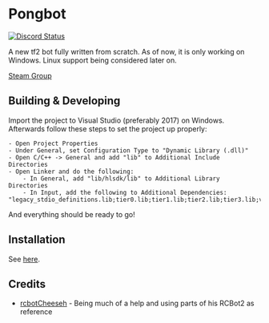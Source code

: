 # Pongbot

<a href="https://discord.gg/BbxR5wY" title="Chat on Discord"><img alt="Discord Status" src="https://discordapp.com/api/guilds/323526874200276994/widget.png"></a>

A new tf2 bot fully written from scratch.
As of now, it is only working on Windows. Linux support being considered later on.

[Steam Group](https://steamcommunity.com/groups/pongbot)

## Building & Developing

Import the project to Visual Studio (preferably 2017) on Windows.
Afterwards follow these steps to set the project up properly:
```
- Open Project Properties
- Under General, set Configuration Type to "Dynamic Library (.dll)"
- Open C/C++ -> General and add "lib" to Additional Include Directories
- Open Linker and do the following:
	- In General, add "lib/hlsdk/lib" to Additional Library Directories
	- In Input, add the following to Additional Dependencies: "legacy_stdio_definitions.lib;tier0.lib;tier1.lib;tier2.lib;tier3.lib;vstdlib.lib;mathlib.lib"
```
And everything should be ready to go!

## Installation

See [here](https://steamcommunity.com/groups/pongbot/discussions/0/3561682880008371471/).

## Credits

- [rcbotCheeseh](https://github.com/rcbotCheeseh) - Being much of a help and using parts of his RCBot2 as reference